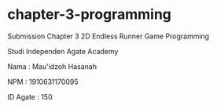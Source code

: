 # chapter-3-programming
Submission Chapter 3 2D Endless Runner Game Programming

Studi Independen Agate Academy

Nama : Mau'idzoh Hasanah

NPM : 1910631170095

ID Agate : 150
